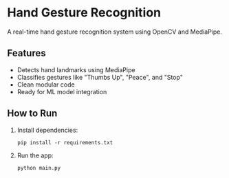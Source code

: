 # Hand Gesture Recognition

A real-time hand gesture recognition system using OpenCV and MediaPipe.

## Features
- Detects hand landmarks using MediaPipe
- Classifies gestures like "Thumbs Up", "Peace", and "Stop"
- Clean modular code
- Ready for ML model integration

## How to Run

1. Install dependencies:
   ```
   pip install -r requirements.txt
   ```

2. Run the app:
   ```
   python main.py
   ```
